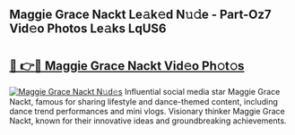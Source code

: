 ## Maggie Grace Nackt Le𝚊k𝚎d N𝚞𝚍e - Part-Oz7 Vid𝚎o Photos Le𝚊ks LqUS6

# <h2><a href="http://fba723.evod.top/?m=Maggie+Grace+Nackt">🔗 👉🔴 Maggie Grace Nackt Vid𝚎o Ph𝚘t𝚘s</a></h2>

[![Maggie Grace Nackt N𝚞d𝚎s](https://i.imgur.com/8V9OHl7.gif)](http://fba723.evod.top/?m=Maggie+Grace+Nackt)
Influential social media star Maggie Grace Nackt, famous for sharing lifestyle and dance-themed content, including dance trend performances and mini vlogs. Visionary thinker Maggie Grace Nackt, known for their innovative ideas and groundbreaking achievements. 
